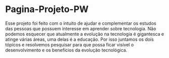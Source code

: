# Pagina-Projeto-PW

Esse projeto foi feito com o intuito de ajudar e complementar os estudos das pessoas que possuem interesse em aprender sobre tecnologia. Não podemos esquecer que atualmente a evolução na tecnologia é gigantesca e atinge várias áreas, uma delas é a educação.
Por isso juntamos os dois tópicos e resolvemos pesquisar para que possa ficar visível o desenvolvimento e os benefícios da evolução tecnológica.
